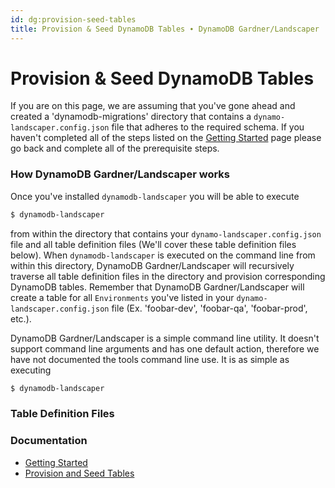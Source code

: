 ```yaml
---
id: dg:provision-seed-tables
title: Provision & Seed DynamoDB Tables ∙ DynamoDB Gardner/Landscaper
---
```


# Provision & Seed DynamoDB Tables

If you are on this page, we are assuming that you've gone ahead and created a 'dynamodb-migrations' directory that
contains a `dynamo-landscaper.config.json` file that adheres to the required schema. If you haven't completed all of the steps
listed on the [Getting Started](getting-started.md) page please go back and complete all of the prerequisite steps.

### How DynamoDB Gardner/Landscaper works

Once you've installed `dynamodb-landscaper` you will be able to execute
```sh
$ dynamodb-landscaper
```
from within the directory that contains your `dynamo-landscaper.config.json` file and all table definition files (We'll cover these table definition files below). When `dynamodb-landscaper` is executed on the command line from within this directory, DynamoDB Gardner/Landscaper will recursively traverse all table definition files in the directory and provision corresponding DynamoDB tables. Remember that DynamoDB Gardner/Landscaper will create a table for all `Environments` you've listed in your `dynamo-landscaper.config.json` file (Ex. 'foobar-dev', 'foobar-qa', 'foobar-prod', etc.).

DynamoDB Gardner/Landscaper is a simple command line utility. It doesn't support command line arguments and has one default action, therefore we have not documented the tools command line use. It is as simple as executing
```sh
$ dynamodb-landscaper
```

### Table Definition Files


### Documentation

* [Getting Started](getting-started.md)
* [Provision and Seed Tables](provision-seed-tables.md)
